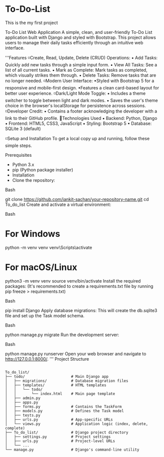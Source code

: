# To-Do-List
This is the my first project

To-Do List Web Application
A simple, clean, and user-friendly To-Do List application built with Django and styled with Bootstrap. This project allows users to manage their daily tasks efficiently through an intuitive web interface.

'''Features
◽Create, Read, Update, Delete (CRUD) Operations:
   ▪ Add Tasks: Quickly add new tasks through a simple input form.
   ▪ View All Tasks: See a list of all current tasks.
   ▪ Mark as Complete: Mark tasks as completed, which visually strikes them through.
   ▪ Delete Tasks: Remove tasks that are no longer needed.
◽Modern User Interface:
   ▪Styled with Bootstrap 5 for a responsive and mobile-first design.
   ▪Features a clean card-based layout for better user experience.
◽Dark/Light Mode Toggle:
   ▪ Includes a theme switcher to toggle between light and dark modes.
   ▪ Saves the user's theme choice in the browser's localStorage for persistence across sessions.
◽Developer Credit:
   ▪ Contains a footer acknowledging the developer with a link to their GitHub profile.
🔗Technologies Used
   ▪ Backend: Python, Django
   ▪ Frontend: HTML5, CSS3, JavaScript
   ▪ Styling: Bootstrap 5
   ▪ Database: SQLite 3 (default)

◽Setup and Installation
   To get a local copy up and running, follow these simple steps.

Prerequisites
- Python 3.x
- pip (Python package installer)
- Installation
- Clone the repository:

Bash

git clone https://github.com/iankit-sachan/your-repository-name.git
cd To_do_list
Create and activate a virtual environment:

Bash

# For Windows
python -m venv venv
venv\Scripts\activate

# For macOS/Linux
python3 -m venv venv
source venv/bin/activate
Install the required packages:
(It's recommended to create a requirements.txt file by running pip freeze > requirements.txt)

Bash

pip install Django
Apply database migrations:
This will create the db.sqlite3 file and set up the Task model schema.

Bash

python manage.py migrate
Run the development server:

Bash

python manage.py runserver
Open your web browser and navigate to http://127.0.0.1:8000/.
'''
Project Structure
<pre><code>
To_do_list/
├── todo/                     # Main Django app
│   ├── migrations/           # Database migration files
│   ├── templates/            # HTML templates
│   │   └── todo/
│   │       └── index.html    # Main page template
│   ├── admin.py
│   ├── apps.py
│   ├── forms.py              # Contains the TaskForm
│   ├── models.py             # Defines the Task model
│   ├── tests.py
│   ├── urls.py               # App-specific URLs
│   └── views.py              # Application logic (index, delete, complete)
├── To_do_list/               # Django project directory
│   ├── settings.py           # Project settings
│   ├── urls.py               # Project-level URLs
│   └── ...
└── manage.py                 # Django's command-line utility
   </code></pre>
